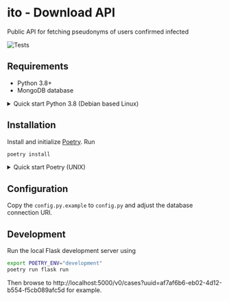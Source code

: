 # ito - Download API

Public API for fetching pseudonyms of users confirmed infected

![Tests](https://github.com/ito-org/download-api/workflows/Build/badge.svg)

## Requirements

- Python 3.8+
- MongoDB database

<details>
  <summary>Quick start Python 3.8 (Debian based Linux)</summary>
  
  ```bash
sudo apt install python3.8 python3.8-pip
sudo update-alternatives --config python3
  ```
  Then select the correct Python version.
</details>

## Installation

Install and initialize [Poetry](https://python-poetry.org/docs). Run

```bash
poetry install
```

<details>
  <summary>Quick start Poetry (UNIX)</summary>
  
  ```bash
curl -sSL https://raw.githubusercontent.com/python-poetry/poetry/master/get-poetry.py | python
source ~/.poetry/env
  ```
  
</details>

## Configuration

Copy the `config.py.example` to `config.py` and adjust the database connection URI.

## Development

Run the local Flask development server using

```bash
export POETRY_ENV="development"
poetry run flask run
```

Then browse to http://localhost:5000/v0/cases?uuid=af7af6b6-eb02-4d12-b554-f5cb089afc5d for example.
